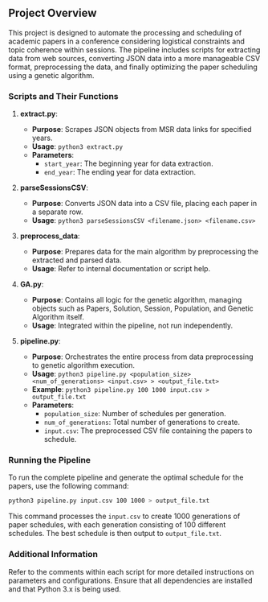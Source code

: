 ## Project Overview

This project is designed to automate the processing and scheduling of academic papers in a conference considering logistical constraints and topic coherence within sessions. The pipeline includes scripts for extracting data from web sources, converting JSON data into a more manageable CSV format, preprocessing the data, and finally optimizing the paper scheduling using a genetic algorithm.

### Scripts and Their Functions

1. **extract.py**:
   - **Purpose**: Scrapes JSON objects from MSR data links for specified years.
   - **Usage**: `python3 extract.py`
   - **Parameters**: 
     - `start_year`: The beginning year for data extraction.
     - `end_year`: The ending year for data extraction.

2. **parseSessionsCSV**:
   - **Purpose**: Converts JSON data into a CSV file, placing each paper in a separate row.
   - **Usage**: `python3 parseSessionsCSV <filename.json> <filename.csv>`

3. **preprocess_data**:
   - **Purpose**: Prepares data for the main algorithm by preprocessing the extracted and parsed data.
   - **Usage**: Refer to internal documentation or script help.

4. **GA.py**:
   - **Purpose**: Contains all logic for the genetic algorithm, managing objects such as Papers, Solution, Session, Population, and Genetic Algorithm itself.
   - **Usage**: Integrated within the pipeline, not run independently.

5. **pipeline.py**:
   - **Purpose**: Orchestrates the entire process from data preprocessing to genetic algorithm execution.
   - **Usage**: `python3 pipeline.py <population_size> <num_of_generations> <input.csv> > <output_file.txt>`
   - **Example**: `python3 pipeline.py 100 1000 input.csv > output_file.txt`
   - **Parameters**:
     - `population_size`: Number of schedules per generation.
     - `num_of_generations`: Total number of generations to create.
     - `input.csv`: The preprocessed CSV file containing the papers to schedule.

### Running the Pipeline

To run the complete pipeline and generate the optimal schedule for the papers, use the following command:

```bash
python3 pipeline.py input.csv 100 1000 > output_file.txt
```

This command processes the `input.csv` to create 1000 generations of paper schedules, with each generation consisting of 100 different schedules. The best schedule is then output to `output_file.txt`.

### Additional Information

Refer to the comments within each script for more detailed instructions on parameters and configurations. Ensure that all dependencies are installed and that Python 3.x is being used.

